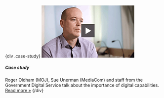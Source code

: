 {div .case-study}
[![Watch the video](/assets/images/strategy/case-studies/digital-capabilities/roger.png)](case-studies/digital-capabilities/)

##### Case study

Roger Oldham (MOJ), Sue Unerman (MediaCom) and staff from the Government Digital Service talk about the importance of digital capabilities. [Read more »](case-studies/digital-capabilities/)
{/div}

